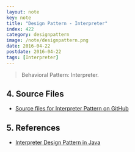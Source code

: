 ```yaml
---
layout: note
key: note
title: "Design Pattern - Interpreter"
index: 422
category: designpattern
image: /note/designpattern.png
date: 2016-04-22
postdate: 2016-04-22
tags: [Interpreter]
---
```


> Behavioral Pattern: Interpreter.

## 4. Source Files
* [Source files for Interpreter Pattern on GitHub](https://github.com/jojozhuang/design-patterns-java/tree/master/design-pattern-interpreter)

## 5. References
* [Interpreter Design Pattern in Java](https://www.journaldev.com/1635/interpreter-design-pattern-java)
